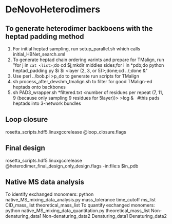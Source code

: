 # DeNovoHeterodimers
## To generate heterodimer backboens with the heptad padding method
1. For initial heptad sampling, run setup_parallel.sh which calls initial_HBNet_search.xml
2. To generate heptad chain ordering varints and prepare for TMalign, run
  		"for j in `cat <list>`;do cd $j;mkdir middles sides;for i in *pdb;do python heptad_padding.py $i $i <layer (2, 3, or 5)>;done;cd ../;done &"
3. Use perl ../bob.pl >p_do to generate run scripts for TMalign
4. sh process_after_devshm_tmalign.sh to filter for good TMalign-ed heptads onto backbones
5. sh PAD3_wrapper.sh *filtered.txt <number of residues per repeat (7, 11, 9 (because only sampling 9 residues for 5layer))> >log &   #this pads heptads into 3-network bundles

## Loop closure
rosetta_scripts.hdf5.linuxgccrelease @loop_closure.flags

## Final design
rosetta_scripts.hdf5.linuxgccrelease @heterodimer_final_design_only_design.flags -in:file:s $in_pdb

## Native MS data analysis
To identify exchanged monomers: python native_MS_mixing_data_analysis.py mass_tolerance time_cutoff ms_list CID_mass_list theoretical_mass_list
To quantify exchanged monomers: python native_MS_mixing_data_quantitation.py theoretical_mass_list Non-denaturing_data1 Non-denaturing_data2 Denaturing_data1 Denaturing_data2
